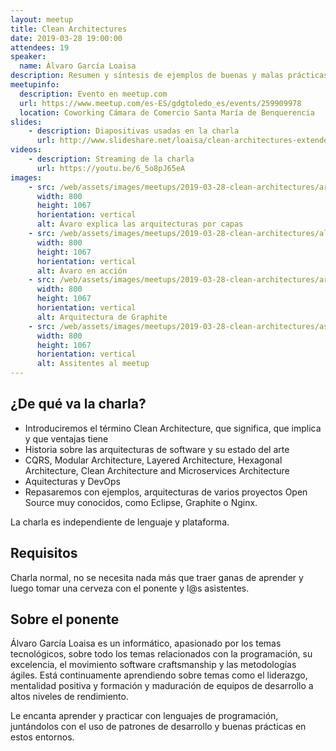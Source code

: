 ```yaml
---
layout: meetup
title: Clean Architectures
date: 2019-03-28 19:00:00
attendees: 19
speaker:
  name: Álvaro García Loaisa
description: Resumen y síntesis de ejemplos de buenas y malas prácticas a la hora de construir una arquitectura
meetupinfo:
  description: Evento en meetup.com
  url: https://www.meetup.com/es-ES/gdgtoledo_es/events/259909978
  location: Coworking Cámara de Comercio Santa María de Benquerencia
slides: 
    - description: Diapositivas usadas en la charla
      url: http://www.slideshare.net/loaisa/clean-architectures-extended
videos: 
    - description: Streaming de la charla
      url: https://youtu.be/6_5o8pJ65eA
images:
    - src: /web/assets/images/meetups/2019-03-28-clean-architectures/arquitectura-por-capas.jpg
      width: 800
      height: 1067
      horientation: vertical
      alt: Ávaro explica las arquitecturas por capas
    - src: /web/assets/images/meetups/2019-03-28-clean-architectures/alvaro-en-accion.jpg
      width: 800
      height: 1067
      horientation: vertical
      alt: Ávaro en acción
    - src: /web/assets/images/meetups/2019-03-28-clean-architectures/arquitectura-graphite.jpg
      width: 800
      height: 1067
      horientation: vertical
      alt: Arquitectura de Graphite
    - src: /web/assets/images/meetups/2019-03-28-clean-architectures/asistentes.jpg
      width: 800
      height: 1067
      horientation: vertical
      alt: Assitentes al meetup
---
```


## ¿De qué va la charla?

- Introduciremos el término Clean Architecture, que significa, que implica y que ventajas tiene
- Historia sobre las arquitecturas de software y su estado del arte
- CQRS, Modular Architecture, Layered Architecture, Hexagonal Architecture, Clean Architecture and Microservices Architecture
- Aquitecturas y DevOps
- Repasaremos con ejemplos, arquitecturas de varios proyectos Open Source muy conocidos, como Eclipse, Graphite o Nginx.

La charla es independiente de lenguaje y plataforma.

## Requisitos

Charla normal, no se necesita nada más que traer ganas de aprender y luego tomar una cerveza con el ponente y l@s asistentes.

## Sobre el ponente

Álvaro García Loaisa es un informático, apasionado por los temas tecnológicos, sobre todo los temas relacionados con la programación, su excelencia, el movimiento software craftsmanship y las metodologías ágiles. Está continuamente aprendiendo sobre temas como el liderazgo, mentalidad positiva y formación y maduración de equipos de desarrollo a altos niveles de rendimiento.

Le encanta aprender y practicar con lenguajes de programación, juntándolos con el uso de patrones de desarrollo y buenas prácticas en estos entornos.